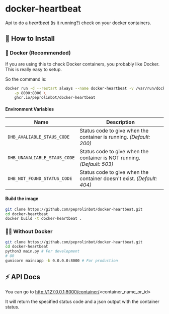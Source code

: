 # docker-heartbeat

Api to do a _heartbeat_ (is it running?) check on your docker containers.

## 🔧 How to Install

### 🐳 Docker (Recommended)

If you are using this to check Docker containers, you probably like Docker. This is really easy to setup.

So the command is:
 
```bash
docker run -d --restart always --name docker-heartbeat -v /var/run/docker.sock:/var/run/docker.sock:ro \
    -p 8000:8000 \
    ghcr.io/peprolinbot/docker-heartbeat
```

#### Environment Variables

| Name                         | Description |
|------------------------------|-------------|
| `DHB_AVALIABLE_STAUS_CODE`   | Status code to give when the container is running. _(Default: 200)_
| `DHB_UNAVALIABLE_STAUS_CODE` | Status code to give when the container is NOT running. _(Default: 503)_
| `DHB_NOT_FOUND_STATUS_CODE`  | Status code to give when the container doesn't exist. _(Default: 404)_


#### Build the image

```bash
git clone https://github.com/peprolinbot/docker-heartbeat.git
cd docker-heartbeat
docker build -t docker-heartbeat .
```

### 💪🏻 Without Docker

```bash
git clone https://github.com/peprolinbot/docker-heartbeat.git
cd docker-heartbeat
python3 main.py # For development
# OR
gunicorn main:app -b 0.0.0.0:8000 # For production
```

## ⚡ API Docs

You can go to http://127.0.0.1:8000/container/<container_name_or_id>

It will return the specified status code and a json output with the container status.
